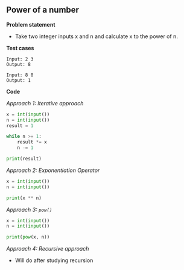 ## Power of a number

**Problem statement**

- Take two integer inputs x and n and calculate x to the power of n.

**Test cases**

```
Input: 2 3
Output: 8

Input: 8 0
Output: 1
```

**Code**

*Approach 1: Iterative approach*

```py
x = int(input())
n = int(input())
result = 1

while n >= 1:
    result *= x
    n -= 1

print(result)
```

*Approach 2: Exponentiation Operator*

```py
x = int(input())
n = int(input())

print(x ** n)
```

*Approach 3: `pow()`*

```py
x = int(input())
n = int(input())

print(pow(x, n))
```

*Approach 4: Recursive approach*

- Will do after studying recursion